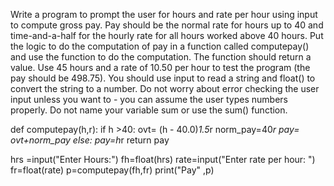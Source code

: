 Write a program to prompt the user for hours and rate per hour using input to compute gross pay. Pay should be the normal rate for hours up to 40 and time-and-a-half for the hourly rate for all hours worked above 40 hours. Put the logic to do the computation of pay in a function called computepay() and use the function to do the computation. The function should return a value. Use 45 hours and a rate of 10.50 per hour to test the program (the pay should be 498.75). You should use input to read a string and float() to convert the string to a number. Do not worry about error checking the user input unless you want to - you can assume the user types numbers properly. Do not name your variable sum or use the sum() function.

def computepay(h,r):
    if h >40:
     ovt= (h - 40.0)*1.5*r
     norm_pay=40*r
     pay= ovt+norm_pay
    else:
        pay=h*r
    return pay

hrs =input("Enter Hours:")
fh=float(hrs)
rate=input("Enter rate per hour: ")
fr=float(rate)
p=computepay(fh,fr)
print("Pay" ,p)
